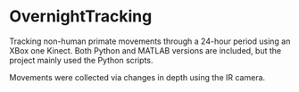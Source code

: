 # OvernightTracking

Tracking non-human primate movements through a 24-hour period using an XBox one Kinect. Both Python and MATLAB versions are included, but the project mainly used the Python scripts. 

Movements were collected via changes in depth using the IR camera. 
